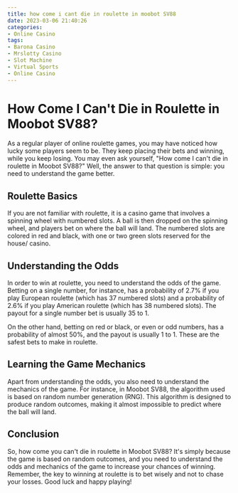```yaml
---
title: how come i cant die in roulette in moobot SV88
date: 2023-03-06 21:40:26
categories:
- Online Casino
tags:
- Barona Casino
- Mrslotty Casino
- Slot Machine
- Virtual Sports
- Online Casino
---
```



# How Come I Can't Die in Roulette in Moobot SV88?

As a regular player of online roulette games, you may have noticed how lucky some players seem to be. They keep placing their bets and winning, while you keep losing. You may even ask yourself, "How come I can't die in roulette in Moobot SV88?" Well, the answer to that question is simple: you need to understand the game better.

## Roulette Basics

If you are not familiar with roulette, it is a casino game that involves a spinning wheel with numbered slots. A ball is then dropped on the spinning wheel, and players bet on where the ball will land. The numbered slots are colored in red and black, with one or two green slots reserved for the house/ casino.

## Understanding the Odds

In order to win at roulette, you need to understand the odds of the game. Betting on a single number, for instance, has a probability of 2.7% if you play European roulette (which has 37 numbered slots) and a probability of 2.6% if you play American roulette (which has 38 numbered slots). The payout for a single number bet is usually 35 to 1.

On the other hand, betting on red or black, or even or odd numbers, has a probability of almost 50%, and the payout is usually 1 to 1. These are the safest bets to make in roulette.

## Learning the Game Mechanics

Apart from understanding the odds, you also need to understand the mechanics of the game. For instance, in Moobot SV88, the algorithm used is based on random number generation (RNG). This algorithm is designed to produce random outcomes, making it almost impossible to predict where the ball will land.

## Conclusion

So, how come you can't die in roulette in Moobot SV88? It's simply because the game is based on random outcomes, and you need to understand the odds and mechanics of the game to increase your chances of winning. Remember, the key to winning at roulette is to bet wisely and not to chase your losses. Good luck and happy playing!